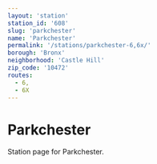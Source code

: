 ```yaml
---
layout: 'station'
station_id: '608'
slug: 'parkchester'
name: 'Parkchester'
permalink: '/stations/parkchester-6,6x/'
borough: 'Bronx'
neighborhood: 'Castle Hill'
zip_code: '10472'
routes:
  - 6,
  - 6X
---
```

# Parkchester

Station page for Parkchester.

